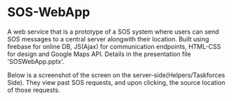 # SOS-WebApp
A web service that is a prototype of a SOS system where users can send SOS messages to a central server alongwith their location. Built using firebase for online DB, JS(Ajax) for communication endpoints, HTML-CSS for design and Google Maps API. Details in the presentation file 'SOSWebApp.pptx'.

Below is a screenshot of the screen on the server-side(Helpers/Taskforces Side). They view past SOS requests, and upon clicking, the source location of those requests.


